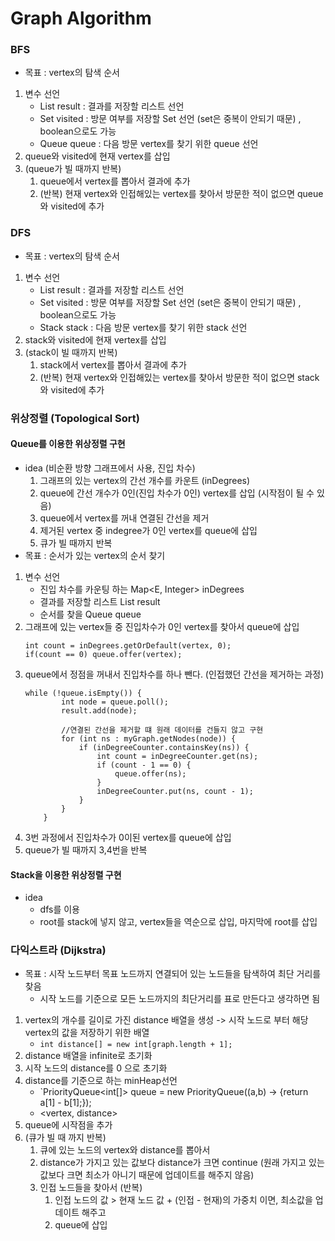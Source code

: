 # Graph Algorithm
### BFS
- 목표 : vertex의 탐색 순서
1. 변수 선언
    + List<E> result : 결과를 저장할 리스트 선언
    + Set<E> visited : 방문 여부를 저장할 Set 선언 (set은 중복이 안되기 때문) , boolean으로도 가능
    + Queue<E> queue : 다음 방문 vertex를 찾기 위한 queue 선언
2. queue와 visited에 현재 vertex를 삽입
3. (queue가 빌 때까지 반복) 
    1. queue에서 vertex를 뽑아서 결과에 추가
    2. (반복) 현재 vertex와 인접해있는 vertex를 찾아서 방문한 적이 없으면 queue와 visited에 추가
### DFS
- 목표 : vertex의 탐색 순서
1. 변수 선언
    + List<E> result : 결과를 저장할 리스트 선언
    + Set<E> visited : 방문 여부를 저장할 Set 선언 (set은 중복이 안되기 때문) , boolean으로도 가능
    + Stack<E> stack : 다음 방문 vertex를 찾기 위한 stack 선언
2. stack와 visited에 현재 vertex를 삽입
3. (stack이 빌 때까지 반복) 
    1. stack에서 vertex를 뽑아서 결과에 추가
    2. (반복) 현재 vertex와 인접해있는 vertex를 찾아서 방문한 적이 없으면 stack와 visited에 추가
### 위상정렬 (Topological Sort)
#### Queue를 이용한 위상정렬 구현
- idea (비순환 방향 그래프에서 사용, 진입 차수)
    1. 그래프의 있는 vertex의 간선 개수를 카운트 (inDegrees)
    2. queue에 간선 개수가 0인(진입 차수가 0인) vertex를 삽입 (시작점이 될 수 있음)
    3. queue에서 vertex를 꺼내 연결된 간선을 제거
    4. 제거된 vertex 중 indegree가 0인 vertex를 queue에 삽입
    5. 큐가 빌 때까지 반복
- 목표 : 순서가 있는 vertex의 순서 찾기
1. 변수 선언
    + 진입 차수를 카운팅 하는 Map<E, Integer> inDegrees
    + 결과를 저장할 리스트 List<E> result
    + 순서를 찾을 Queue<E> queue
2. 그래프에 있는 vertex들 중 진입차수가 0인 vertex를 찾아서 queue에 삽입
    ```
    int count = inDegrees.getOrDefault(vertex, 0);
    if(count == 0) queue.offer(vertex);
    ```
3. queue에서 정점을 꺼내서 진입차수를 하나 뺀다. (인접했던 간선을 제거하는 과정)
    ```
    while (!queue.isEmpty()) {
            int node = queue.poll();
            result.add(node);

            //연결된 간선을 제거할 떄 원래 데이터를 건들지 않고 구현
            for (int ns : myGraph.getNodes(node)) {
                if (inDegreeCounter.containsKey(ns)) {
                    int count = inDegreeCounter.get(ns);
                    if (count - 1 == 0) {
                        queue.offer(ns);
                    }
                    inDegreeCounter.put(ns, count - 1);
                }
            }
        }
    ```
4. 3번 과정에서 진입차수가 0이된 vertex를 queue에 삽입
5. queue가 빌 때까지 3,4번을 반복
#### Stack을 이용한 위상정렬 구현
- idea 
    - dfs를 이용
    - root를 stack에 넣지 않고, vertex들을 역순으로 삽입, 마지막에 root를 삽입
### 다익스트라 (Dijkstra)
- 목표 : 시작 노드부터 목표 노드까지 연결되어 있는 노드들을 탐색하여 최단 거리를 찾음
    - 시작 노드를 기준으로 모든 노드까지의 최단거리를 표로 만든다고 생각하면 됨
1. vertex의 개수를 길이로 가진 distance 배열을 생성 -> 시작 노드로 부터 해당 vertex의 값을 저장하기 위한 배열
    - `int distance[] = new int[graph.length + 1];`
2. distance 배열을 infinite로 초기화
3. 시작 노드의 distance를 0 으로 초기화
4. distance를 기준으로 하는 minHeap선언
    - `PriorityQueue<int[]> queue = new PriorityQueue((a,b) -> {return a[1] - b[1];});
    - <vertex, distance>
5. queue에 시작점을 추가
6. (큐가 빌 때 까지 반복)
    1. 큐에 있는 노드의 vertex와 distance를 뽑아서
    2. distance가 가지고 있는 값보다 distance가 크면 continue (원래 가지고 있는 값보다 크면 최소가 아니기 때문에 업데이트를 해주지 않음)
    3. 인접 노드들을 찾아서 (반복)
        1. 인접 노드의 값 > 현재 노드 값 + (인접 - 현재)의 가중치 이면, 최소값을 업데이트 해주고
        2. queue에 삽입